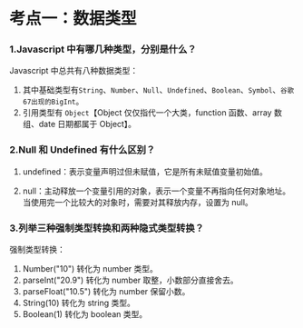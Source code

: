 # 考点一：数据类型

### 1.Javascript 中有哪几种类型，分别是什么？

Javascript 中总共有八种数据类型：

1. 其中基础类型有`String`、`Number`、`Null`、`Undefined`、`Boolean`、`Symbol`、`谷歌67出现的BigInt`。
2. 引用类型有 `Object`【Object 仅仅指代一个大类，function 函数、array 数组、date 日期都属于 Object】。

### 2.Null 和 Undefined 有什么区别？

1. undefined：表示变量声明过但未赋值，它是所有未赋值变量初始值。

2. null：主动释放一个变量引用的对象，表示一个变量不再指向任何对象地址。当使用完一个比较大的对象时，需要对其释放内存，设置为 null。

### 3.列举三种强制类型转换和两种隐式类型转换？

强制类型转换：

1. Number("10") 转化为 number 类型。
2. parseInt("20.9") 转化为 number 取整，小数部分直接舍去。
3. parseFloat("10.5") 转化为 number 保留小数。
4. String(10) 转化为 string 类型。
5. Boolean(1) 转化为 boolean 类型。
